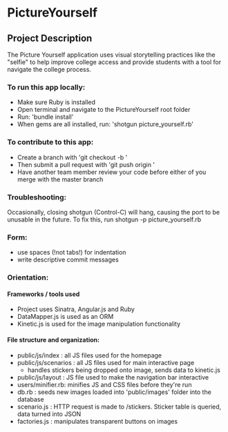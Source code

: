 PictureYourself
===============

## Project Description
The Picture Yourself application uses visual storytelling practices like the "selfie" to help improve college access and provide students with a tool for navigate the college process. 

### To run this app locally: 

- Make sure Ruby is installed 
- Open terminal and navigate to the PictureYourself root folder
- Run: 'bundle install'
- When gems are all installed, run: 'shotgun picture_yourself.rb'

### To contribute to this app:

- Create a branch with 'git checkout -b <name of branch>'
- Then submit a pull request with 'git push origin <name of branch>'
- Have another team member review your code before either of you merge with the master branch

### Troubleshooting: 
Occasionally, closing shotgun (Control-C) will hang, causing the port to be unusable in the future.
To fix this, run shotgun -p <port number> picture_yourself.rb

### Form:
- use spaces (!not tabs!) for indentation
- write descriptive commit messages

### Orientation:

#### Frameworks / tools used
  - Project uses Sinatra, Angular.js and Ruby
  - DataMapper.js is used as an ORM
  - Kinetic.js is used for the image manipulation functionality


#### File structure and organization:

  - public/js/index  : all JS files used for the homepage
  - public/js/scenarios : all JS files used for main interactive page
      - handles stickers being dropped onto image, sends data to kinetic.js   
  - public/js/layout : JS file used to make the navigation bar interactive
  - users/minifier.rb: minifies JS and CSS files before they're run 
  - db.rb : seeds new images loaded into 'public/images' folder into the database
  - scenario.js : HTTP request is made to /stickers. Sticker table is queried, data turned into JSON
  - factories.js : manipulates transparent buttons on images
  







